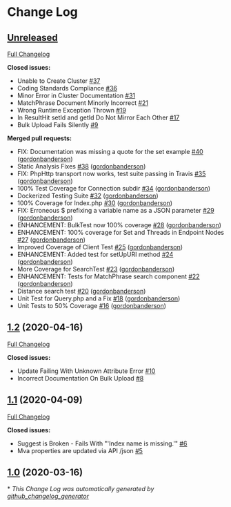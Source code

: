 # Change Log

## [Unreleased](https://github.com/manticoresoftware/manticoresearch-php/tree/HEAD)

[Full Changelog](https://github.com/manticoresoftware/manticoresearch-php/compare/1.2...HEAD)

**Closed issues:**

- Unable to Create Cluster [\#37](https://github.com/manticoresoftware/manticoresearch-php/issues/37)
- Coding Standards Compliance [\#36](https://github.com/manticoresoftware/manticoresearch-php/issues/36)
- Minor Error in Cluster Documentation [\#31](https://github.com/manticoresoftware/manticoresearch-php/issues/31)
- MatchPhrase Document Minorly Incorrect [\#21](https://github.com/manticoresoftware/manticoresearch-php/issues/21)
- Wrong Runtime Exception Thrown [\#19](https://github.com/manticoresoftware/manticoresearch-php/issues/19)
- In ResultHit setId and getId Do Not Mirror Each Other [\#17](https://github.com/manticoresoftware/manticoresearch-php/issues/17)
- Bulk Upload Fails Silently [\#9](https://github.com/manticoresoftware/manticoresearch-php/issues/9)

**Merged pull requests:**

- FIX: Documentation was missing a quote for the set example [\#40](https://github.com/manticoresoftware/manticoresearch-php/pull/40) ([gordonbanderson](https://github.com/gordonbanderson))
- Static Analysis Fixes [\#38](https://github.com/manticoresoftware/manticoresearch-php/pull/38) ([gordonbanderson](https://github.com/gordonbanderson))
- FIX: PhpHttp transport now works, test suite passing in Travis [\#35](https://github.com/manticoresoftware/manticoresearch-php/pull/35) ([gordonbanderson](https://github.com/gordonbanderson))
- 100% Test Coverage for Connection subdir [\#34](https://github.com/manticoresoftware/manticoresearch-php/pull/34) ([gordonbanderson](https://github.com/gordonbanderson))
- Dockerized Testing Suite [\#32](https://github.com/manticoresoftware/manticoresearch-php/pull/32) ([gordonbanderson](https://github.com/gordonbanderson))
- 100% Coverage for Index.php [\#30](https://github.com/manticoresoftware/manticoresearch-php/pull/30) ([gordonbanderson](https://github.com/gordonbanderson))
- FIX: Erroneous $ prefixing a variable name as a JSON parameter [\#29](https://github.com/manticoresoftware/manticoresearch-php/pull/29) ([gordonbanderson](https://github.com/gordonbanderson))
- ENHANCEMENT: BulkTest now 100% coverage [\#28](https://github.com/manticoresoftware/manticoresearch-php/pull/28) ([gordonbanderson](https://github.com/gordonbanderson))
- ENHANCEMENT: 100% coverage for Set and Threads in Endpoint Nodes [\#27](https://github.com/manticoresoftware/manticoresearch-php/pull/27) ([gordonbanderson](https://github.com/gordonbanderson))
- Improved Coverage of Client Test [\#25](https://github.com/manticoresoftware/manticoresearch-php/pull/25) ([gordonbanderson](https://github.com/gordonbanderson))
- ENHANCEMENT: Added test for setUpURI method [\#24](https://github.com/manticoresoftware/manticoresearch-php/pull/24) ([gordonbanderson](https://github.com/gordonbanderson))
- More Coverage for SearchTest [\#23](https://github.com/manticoresoftware/manticoresearch-php/pull/23) ([gordonbanderson](https://github.com/gordonbanderson))
- ENHANCEMENT: Tests for MatchPhrase search component [\#22](https://github.com/manticoresoftware/manticoresearch-php/pull/22) ([gordonbanderson](https://github.com/gordonbanderson))
- Distance search test [\#20](https://github.com/manticoresoftware/manticoresearch-php/pull/20) ([gordonbanderson](https://github.com/gordonbanderson))
- Unit Test for Query.php and a Fix [\#18](https://github.com/manticoresoftware/manticoresearch-php/pull/18) ([gordonbanderson](https://github.com/gordonbanderson))
- Unit Tests to 50% Coverage [\#16](https://github.com/manticoresoftware/manticoresearch-php/pull/16) ([gordonbanderson](https://github.com/gordonbanderson))

## [1.2](https://github.com/manticoresoftware/manticoresearch-php/tree/1.2) (2020-04-16)
[Full Changelog](https://github.com/manticoresoftware/manticoresearch-php/compare/1.1...1.2)

**Closed issues:**

- Update Failing With Unknown Attribute Error [\#10](https://github.com/manticoresoftware/manticoresearch-php/issues/10)
- Incorrect Documentation On Bulk Upload [\#8](https://github.com/manticoresoftware/manticoresearch-php/issues/8)

## [1.1](https://github.com/manticoresoftware/manticoresearch-php/tree/1.1) (2020-04-09)
[Full Changelog](https://github.com/manticoresoftware/manticoresearch-php/compare/1.0...1.1)

**Closed issues:**

- Suggest is Broken - Fails With "'Index name is missing.'" [\#6](https://github.com/manticoresoftware/manticoresearch-php/issues/6)
- Mva properties are updated via API /json [\#5](https://github.com/manticoresoftware/manticoresearch-php/issues/5)

## [1.0](https://github.com/manticoresoftware/manticoresearch-php/tree/1.0) (2020-03-16)


\* *This Change Log was automatically generated by [github_changelog_generator](https://github.com/skywinder/Github-Changelog-Generator)*